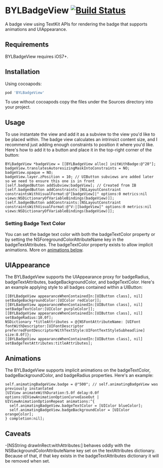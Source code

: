 # BYLBadgeView [![Build Status](https://travis-ci.org/byliner/BYLBadgeView.png?branch=master)](https://travis-ci.org/byliner/BYLBadgeView)
A badge view using TextKit APIs for rendering the badge that supports animations and UIAppearance.

## Requirements

BYLBadgeView requires iOS7+.

## Installation

Using cocoapods:

```ruby
pod 'BYLBadgeView'
```

To use without cocoapods copy the files under the Sources directory into your project.

## Usage

To use instantate the view and add it as a subview to the view you'd like to be placed within. The badge view calculates an intrinsict content size, and I recommend just adding enough constraints to position it where you'd like. Here's how to add it to a button and place it in the top-right corner of the button:

```objc
BYLBadgeView *badgeView = [[BYLBadgeView alloc] initWithBadge:@"20"];
badgeView.translatesAutoresizingMaskIntoConstraints = NO;
badgeView.opaque = NO;
badgeView.layer.zPosition = 10; // UIButton subviews are added later so we need to ensure this one is in front
[self.badgedButton addSubview:badgeView]; // Created from IB
[self.badgedButton addConstraints:[NSLayoutConstraint constraintsWithVisualFormat:@"[badgeView]|" options:0 metrics:nil views:NSDictionaryOfVariableBindings(badgeView)]];
[self.badgedButton addConstraints:[NSLayoutConstraint constraintsWithVisualFormat:@"V:|[badgeView]" options:0 metrics:nil views:NSDictionaryOfVariableBindings(badgeView)]];
```

### Setting Badge Text Color

You can set the badge text color with both the badgeTextColor property or by setting the NSForegroundColorAttributeName key in the badgeTextAttributes. The badgeTextColor property exists to allow implicit animations. More on [animations below](#animations).

## UIAppearance

The BYLBadgeView supports the UIAppearance proxy for badgeRadius, badgeTextAttributes, badgeBackgroundColor, and badgeTextColor. Here's an example applying style to all badges contained within a UIButton:

```objc
[[BYLBadgeView appearanceWhenContainedIn:[UIButton class], nil] setBadgeBackgroundColor:[UIColor redColor]];
[[BYLBadgeView appearanceWhenContainedIn:[UIButton class], nil] setBadgeTextColor:[UIColor purpleColor]];
[[BYLBadgeView appearanceWhenContainedIn:[UIButton class], nil] setBadgeRadius:10.0f];
NSDictionary *titleAttributes = @{NSFontAttributeName: [UIFont fontWithDescriptor:[UIFontDescriptor preferredFontDescriptorWithTextStyle:UIFontTextStyleSubheadline] size:8.0f]};
[[BYLBadgeView appearanceWhenContainedIn:[UIButton class], nil] setBadgeTextAttributes:titleAttributes];
```

## Animations

The BYLBadgeView supports implicit animations on the badgeTextColor, badgeBackgroundColor, and badgeRadius properties. Here's an example:

```objc
self.animatingBadgeView.badge = @"500"; // self.animatingBadgeView was previously instantated
[UIView animateWithDuration:5.0f delay:0.0f options:UIViewAnimationOptionCurveEaseOut | UIViewAnimationOptionRepeat animations:^{
  self.animatingBadgeView.badgeTextColor = [UIColor blueColor];
  self.animatingBadgeView.badgeBackgroundColor = [UIColor orangeColor];
} completion:nil];
```

## Caveats

-[NSString drawInRect:withAttributes:] behaves oddly with the NSBackgroundColorAttributeName key set on the textAttributes dictionary. Because of that, if that key exists in the badgeTextAttributes dictionary it will be removed when set. 
